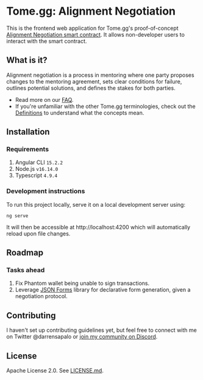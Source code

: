 # Tome.gg: Alignment Negotiation

This is the frontend web application for Tome.gg's proof-of-concept [Alignment Negotiation smart contract](https://github.com/tome-gg/negotiation-protocols). It allows non-developer users to interact with the smart contract.

## What is it?

 Alignment negotiation is a process in mentoring where one party proposes changes to the mentoring agreement, sets clear conditions for failure, outlines potential solutions, and defines the stakes for both parties. 

* Read more on our [FAQ](docs/faq.md). 
* If you're unfamiliar with the other Tome.gg terminologies, check out the [Definitions](docs/definitions.md) to understand what the concepts mean.

## Installation

### Requirements

1. Angular CLI `15.2.2`
2. Node.js `v16.14.0`
3. Typescript `4.9.4`

### Development instructions

To run this project locally, serve it on a local development server using:

```
ng serve
```

It will then be accessible at http://localhost:4200 which will automatically reload upon file changes.

## Roadmap

### Tasks ahead

1. Fix Phantom wallet being unable to sign transactions.
2. Leverage [JSON Forms](https://jsonforms.io/) library for declarative form generation, given a negotiation protocol.

## Contributing

I haven't set up contributing guidelines yet, but feel free to connect with me on Twitter @darrensapalo or [join my community on Discord](http://bit.ly/3yCdUiE).

## License

Apache License 2.0. See [LICENSE.md](LICENSE.md).
